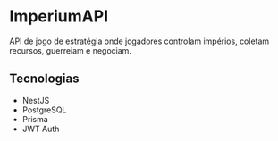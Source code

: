 # ImperiumAPI

API de jogo de estratégia onde jogadores controlam impérios, coletam recursos, guerreiam e negociam.

## Tecnologias
- NestJS
- PostgreSQL
- Prisma
- JWT Auth



